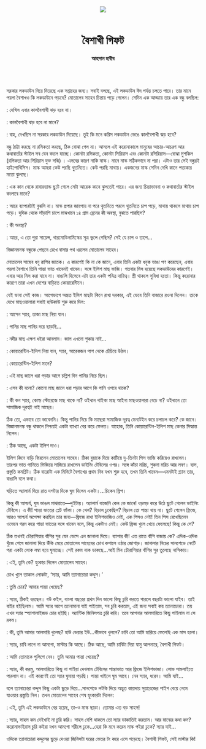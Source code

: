 <div align=center>
<img src=https://images.prothomalo.com/prothomalo-bangla%2F2021-04%2Fbdbeb159-f1c5-4091-9dbc-23874821bcce%2Fahasan_habib_pic_for_altaf.jpg?rect=0%2C245%2C2948%2C1548&w=1200&ar=40%3A21&auto=format%2Ccompress&ogImage=true&mode=crop&overlay=https%3A%2F%2Fimages.prothomalo.com%2Fprothomalo-bangla%2F2020-11%2F54141ce1-65f9-4c75-b13f-9fdce8bbd3dc%2Ffacebook_post_banner__1_.jpg&overlay_position=bottom&overlay_width_pct=1 />
<br><br>
<h1>বৈশাখী গিফট</h1>
<h4>আহসান হাবীব</h4>
<br><br>
</div>

সরকার লকডাউন দিয়ে দিয়েছে এক সপ্তাহের জন্য। সবাই বলছে, এই লকডাউন ঈদ পর্যন্ত চলতে পারে। তার মানে পয়লা বৈশাখও কি লকডাউনে পড়বে? মোতালেব সাহেব চিন্তায় পড়ে গেলেন। সেদিন এক আড্ডায় তার এক বন্ধু বলছিল:

: দেখিস এবার কালবৈশাখী ঝড় হবে না।

: কালবৈশাখী ঝড় হবে না মানে?

: বাহ, দেখছিস না সরকার লকডাউন দিয়েছে। তুই কি মনে করিস লকডাউন ভেঙে কালবৈশাখী ঝড় হবে?

বন্ধু ঠাট্টা করছে না রসিকতা করছে, ঠিক বোঝা গেল না। আসলে এই করোনাকালে মানুষের আচার-আচরণ আর কথাবার্তার স্টাইল সব যেন বদলে যাচ্ছে। কোনটা রসিকতা, কোনটা সিরিয়াস এবং কোনটা রসিরিয়াস—বোঝা মুশকিল (রসিকতা আর সিরিয়াস যুক্ত সন্ধি) । এসবের কারণ নাকি মাস্ক। মানে মাস্ক সঠিকভাবে না পরা। এটাও তার সেই বন্ধুরই হাইপোথিসিস। মাস্ক আমরা কেউ পরছি থুতনিতে। কেউ পরছি মাথায়। একজনের মাস্ক সেদিন দেখি কানে পতাকার মতো ঝুলছে।

: এক কান থেকে রাবারব্যান্ড ছুটে গেলে সেটা আরেক কানে ঝুলতেই পারে। এর জন্য চিন্তাভাবনা ও কথাবার্তার স্টাইল বদলাবে মানে?

: আরে ব্যাপারটাই বুঝলি না। মাস্ক প্রপার জায়গায় না পরে থুতনিতে পরলে থুতনিতে চাপ পড়ে, মাথায় থাকলে মাথায় চাপ পড়ে। দুদিক থেকে সাঁড়াশি চাপে মাঝখানে ১৪ গ্রাম ব্রেনের কী অবস্থা, বুঝতে পারছিস?

: কী অবস্থা?

: আরে, এ তো পুরা সায়েন্স, থারমোডিনামিস্কের সূত্র ভুলে গেছিস? সেই যে চাপ ও তাপে...

বিজ্ঞানমনস্ক বন্ধুকে পেছনে রেখে বাসার পথ ধরলেন মোতালেব সাহেব।

মোতালেব সাহেব ধনু রাশির জাতক। এ কারণেই কি না কে জানে, এবার তিনি একটা ধনুক ভাঙা পণ করেছেন, এবার পয়লা বৈশাখে তিনি পান্তা ভাত খাবেনই খাবেন। সঙ্গে ইলিশ মাছ ভাজি। গতবার মিস হয়েছে লকডাউনের কারণেই। এবার আর মিস করা যাবে না। বাঙালি হিসেবে এটা তার একটা পবিত্র দায়িত্ব। স্ত্রী থাকলে সুবিধা হতো। কিন্তু করোনার কারণে তারা এখন দেশের বাড়িতে কোয়ারেন্টিনে।

যেই ভাবা সেই কাজ। আগেভাগে অন্তত ইলিশ মাছটা কিনে রাখা দরকার, এই ভেবে তিনি বাজারে রওনা দিলেন। তাকে দেখে মাছওয়ালারা সবাই হাউকাউ শুরু করে দিল:

: আসেন স্যার, তাজা মাছ নিয়া যান।

: পানির মাছ পানির দরে ছাড়ছি...

: নদীর মাছ এক্ষণ ধইরা আনলাম। জাল এখনো শুকায় নাই...

: কোয়ারেন্টিন-ইলিশ নিয়া যান, স্যার, আরেকজন পাশ থেকে চেঁচিয়ে উঠল।

: কোয়ারেন্টিন-ইলিশ মানে?

: এই মাছ জালে ধরা পড়ার আগে চল্লিশ দিন পানির নিচে ছিল।

: এসব কী বলো? কোনো মাছ জালে ধরা পড়ার আগে কি পানি ওপরে থাকে?

: কী কন স্যার, কোল্ড স্টোরেজে মাছ থাকে না? ওইখান থাইকা মাছ আইনা মাছওয়ালারা বেচে না? ওইখানে তো সামাজিক দূরত্বই নাই মাছের।

ঠিক তো, এভাবে তো ভাবেননি। কিন্তু পানির নিচে কি মাছেরা সামাজিক দূরত্ব মেনটেইন করে চলাচল করে? কে জানে। বিজ্ঞানমনস্ক বন্ধু থাকলে নিশ্চয়ই একটা ব্যাখ্যা বের করে ফেলত। যাহোক, তিনি কোয়ারেন্টিন-ইলিশ মাছ কেনার সিদ্ধান্ত নিলেন।

: ঠিক আছে, একটা ইলিশ দাও।

ইলিশ কিনে বাড়ি ফিরলেন মোতালেব সাহেব। ঠিকা বুয়াকে দিয়ে কাটিয়ে দু-তিনটা পিস ভাজি করিয়েও রাখলেন। তারপর ভাত পানিতে ভিজিয়ে সাজিয়ে রাখলেন ডাইনিং টেবিলের ওপর। সঙ্গে কাঁচা মরিচ, শুকনা মরিচ আর লবণ। ব্যস, প্রস্তুতি কমপ্লিট। ঠিক বারোটা এক মিনিটে বৈশাখের প্রথম দিন যখন শুরু হবে, তখন তিনি খাবেন—এমনটাই প্ল্যান তার, বাঙালি বলে কথা।

ঘড়িতে অ্যালার্ম দিয়ে রাত দশটার দিকে ঘুম দিলেন একটা।...চিকেন স্লিপ।

কিন্তু কী আশ্চর্য, ঘুম ভাঙল মাঝরাতে—দুইটায়। অ্যালার্ম বাজেনি কেন কে জানে! ধড়মড় করে উঠে ছুটে গেলেন ডাইনিং টেবিলে। এ কী! পান্তা ভাতের প্লেট ফাঁকা। কে খেল? বিড়াল ঢুকেছিল? বিড়াল তো পান্তা খায় না। ছুটে গেলেন ফ্রিজে, আরও আশ্চর্য অপেক্ষা করছিল তার জন্য—ফ্রিজে রাখা ইলিশভাজিও নেই, এক পিসও নেই! তিন পিস রেখেছিলেন ওভেনে গরম করে পান্তা ভাতের সঙ্গে খাবেন বলে, কিন্তু একটাও নেই। কেউ ফ্রিজ খুলে খেয়ে ফেলেছে! কিন্তু কে সে?

ঠিক তখনই চৌরাশিয়ার বাঁশির সুর যেন ভেসে এল জানালা দিয়ে। ব্যাপার কী! এত রাতে বাঁশি বাজায় কে? এদিক-ওদিক খুঁজে শেষে জানালা দিয়ে উঁকি মেরে মোতালেব সাহেবের চোখ কপালে ওঠার জোগাড়। জানালার নিচের সানশেডে নেংটি পরা একটা লোক লম্বা হয়ে ঘুমাচ্ছে। সেই রকম নাক ডাকছে...আই মিন চৌরাশিয়ার বাঁশির সুর তুলেছে নাসিকায়।

: এই, তুমি কে? হুংকার দিলেন মোতালেব সাহেব।

চোখ খুলে তাকাল লোকটা, ‘স্যার, আমি ত্যানাচোরা কদ্দুস।’

: তুমি চোর? আমার পান্তা খেয়েছ?

: স্যার, ঠিকই ধরছেন। বউ কইল, বাংলা বছরের প্রথম দিন ভালো কিছু চুরি করতে পারলে বছরটা ভালো যাইব। তাই বাইর হইছিলাম। আমি স্যার আগে ত্যানামানা যাই পাইতাম, সব চুরি করতাম, এই জন্য সবাই কয় ত্যানাচোরা। তয় এখন স্যার স্প্যাশালাইজড চোর হইছি। অ্যান্টিক জিনিসপত্র চুরি করি। তবে আপনার আলমারিতে কিছু পাইলাম না সে রকম।

: কী, তুমি আমার আলমারি খুলেছ? হাউ ডেয়ার ইউ...কীভাবে খুললে? চাবি তো আমি হারিয়ে ফেলেছি এক মাস হলো।

: স্যার, চাবি লাগে না আমগো, মাস্টার কি আছে। ঠিক আছে, আমি চাবিটা দিয়া যামু আপনারে, বৈশাখী গিফট।

: আমি তোমাকে পুলিশে দেব। তুমি আমার পান্তা খেয়েছ?

: স্যার, কী করমু, আলমারিতে কিছু না পাইয়া দেখলাম টেবিলের পান্তাভাত আর ফ্রিজে ইলিশভাজা। লোভ সামলাইতে পারলাম না। এই কারণেই তো স্যার ঘুমায়া পড়ছি। পান্তা খাইলে ঘুম আহে। নেন স্যার, ধরেন। আমি যাই...

বলে ত্যানাচোরা কদ্দুস কিছু একটা ছুড়ে দিয়ে...সানশেডে লটকি দিয়ে অদ্ভুত কায়দায় সুয়ারেজের পাইপ বেয়ে নেমে যাওয়ার প্রস্তুতি নিল। তখন মোতালেব সাহেব শেষ হুংকারটা দিলেন:

: এই, তুমি এই লকডাউনে বের হয়েছ, তা-ও মাস্ক ছাড়া। তোমার এত বড় সাহস!

: স্যার, সাহস কম দেইখাই না চুরি করি। সাহস বেশি থাকলে তো স্যার ডাকাতিই করতাম। আর মাস্কের কথা কন? করোনাভাইরাস চুরি কইরা যখন আমগো শরীলে ঢুকে...হেরা কি মনে করেন মাস্ক পইরা ঢুকে? স্যার যাই...

ওদিকে ত্যানাচোরা কদ্দুসের ছুড়ে দেওয়া জিনিসটা ঘরের ভেতর টং করে এসে পড়েছে। বৈশাখী গিফট, সেই মাস্টার কি!
